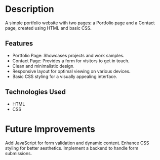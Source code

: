 # Description
A simple portfolio website with two pages: a Portfolio page and a Contact page, created using HTML and basic CSS.

## Features
- Portfolio Page: Showcases projects and work samples.
- Contact Page: Provides a form for visitors to get in touch.
- Clean and minimalistic design.
- Responsive layout for optimal viewing on various devices.
- Basic CSS styling for a visually appealing interface.

## Technologies Used
- HTML
- CSS

# Future Improvements
Add JavaScript for form validation and dynamic content.
Enhance CSS styling for better aesthetics.
Implement a backend to handle form submissions.
